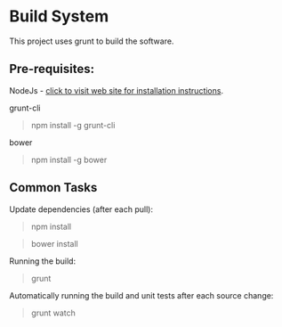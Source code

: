 Build System
============

This project uses grunt to build the software.

Pre-requisites:
---------------

NodeJs - [click to visit web site for installation instructions](http://nodejs.org).

grunt-cli

> npm install -g grunt-cli

bower

> npm install -g bower

Common Tasks
------------

Update dependencies (after each pull):
> npm install

> bower install

Running the build:
> grunt

Automatically running the build and unit tests after each source change:
> grunt watch